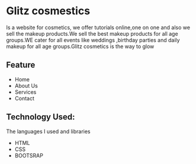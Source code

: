 # Glitz cosmestics 
Is a website for cosmetics, we offer  tutorials online,one on one and also we sell the makeup products.We sell the best makeup products for all age groups.WE cater for all events like weddings ,birthday parties and daily makeup for all age groups.Glitz cosmetics is the way to glow

## Feature
* Home
* About Us
* Services
* Contact 

## Technology Used:
The languages I used and libraries

* HTML
* CSS
* BOOTSRAP
